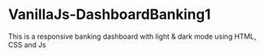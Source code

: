 # VanillaJs-DashboardBanking1
This is a responsive banking dashboard with light &amp; dark mode using HTML, CSS and Js
